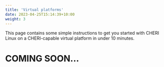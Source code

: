 ```yaml
---
title: 'Virtual platforms'
date: 2023-04-25T15:14:39+10:00
weight: 3
---
```


This page contains some simple instructions to get you started with CHERI Linux on a CHERI-capable virtual platform in under 10 minutes.

<!--more-->

# COMING SOON...
